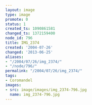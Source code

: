 ```yaml
---
layout: image
type: image
promote: 0
status: 1
created_ts: 1090861581
changed_ts: 1372159400
node_id: 796
title: IMG_2374
created: '2004-07-26'
changed: '2013-06-25'
aliases:
- "/2004/07/26/img_2374/"
- "/node/796/"
permalink: "/2004/07/26/img_2374/"
tags:
- Coromandel
images:
- src: image/images/img_2374-796.jpg
  name: img_2374-796.jpg
---
```


